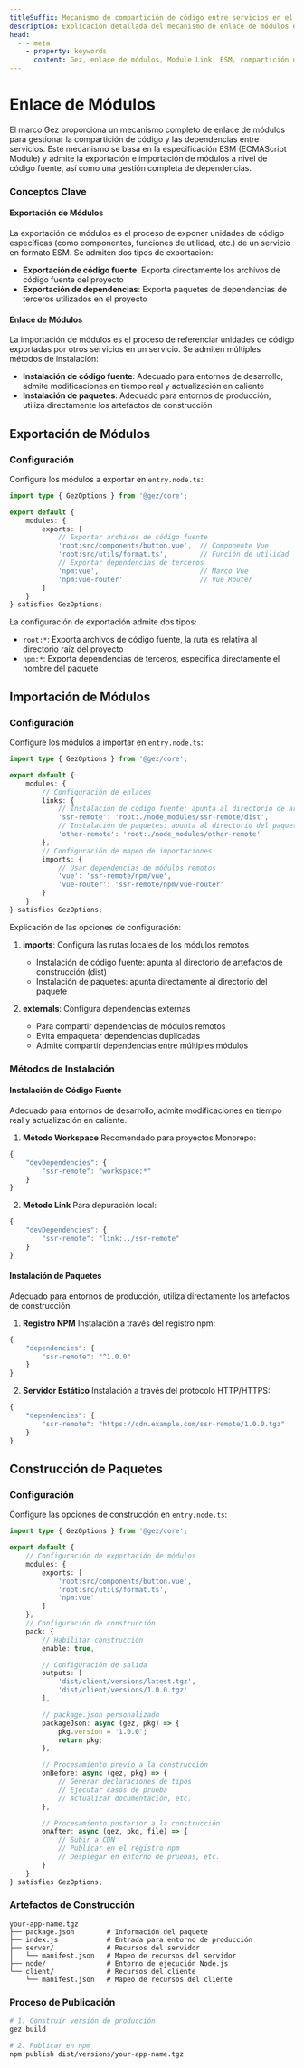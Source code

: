 ```yaml
---
titleSuffix: Mecanismo de compartición de código entre servicios en el marco Gez
description: Explicación detallada del mecanismo de enlace de módulos en el marco Gez, incluyendo la compartición de código entre servicios, gestión de dependencias e implementación de la especificación ESM, para ayudar a los desarrolladores a construir aplicaciones de microfrontend eficientes.
head:
  - - meta
    - property: keywords
      content: Gez, enlace de módulos, Module Link, ESM, compartición de código, gestión de dependencias, microfrontend
---
```


# Enlace de Módulos

El marco Gez proporciona un mecanismo completo de enlace de módulos para gestionar la compartición de código y las dependencias entre servicios. Este mecanismo se basa en la especificación ESM (ECMAScript Module) y admite la exportación e importación de módulos a nivel de código fuente, así como una gestión completa de dependencias.

### Conceptos Clave

#### Exportación de Módulos
La exportación de módulos es el proceso de exponer unidades de código específicas (como componentes, funciones de utilidad, etc.) de un servicio en formato ESM. Se admiten dos tipos de exportación:
- **Exportación de código fuente**: Exporta directamente los archivos de código fuente del proyecto
- **Exportación de dependencias**: Exporta paquetes de dependencias de terceros utilizados en el proyecto

#### Enlace de Módulos
La importación de módulos es el proceso de referenciar unidades de código exportadas por otros servicios en un servicio. Se admiten múltiples métodos de instalación:
- **Instalación de código fuente**: Adecuado para entornos de desarrollo, admite modificaciones en tiempo real y actualización en caliente
- **Instalación de paquetes**: Adecuado para entornos de producción, utiliza directamente los artefactos de construcción

## Exportación de Módulos

### Configuración

Configure los módulos a exportar en `entry.node.ts`:

```ts title="src/entry.node.ts"
import type { GezOptions } from '@gez/core';

export default {
    modules: {
        exports: [
            // Exportar archivos de código fuente
            'root:src/components/button.vue',  // Componente Vue
            'root:src/utils/format.ts',        // Función de utilidad
            // Exportar dependencias de terceros
            'npm:vue',                         // Marco Vue
            'npm:vue-router'                   // Vue Router
        ]
    }
} satisfies GezOptions;
```

La configuración de exportación admite dos tipos:
- `root:*`: Exporta archivos de código fuente, la ruta es relativa al directorio raíz del proyecto
- `npm:*`: Exporta dependencias de terceros, especifica directamente el nombre del paquete

## Importación de Módulos

### Configuración

Configure los módulos a importar en `entry.node.ts`:

```ts title="src/entry.node.ts"
import type { GezOptions } from '@gez/core';

export default {
    modules: {
        // Configuración de enlaces
        links: {
            // Instalación de código fuente: apunta al directorio de artefactos de construcción
            'ssr-remote': 'root:./node_modules/ssr-remote/dist',
            // Instalación de paquetes: apunta al directorio del paquete
            'other-remote': 'root:./node_modules/other-remote'
        },
        // Configuración de mapeo de importaciones
        imports: {
            // Usar dependencias de módulos remotos
            'vue': 'ssr-remote/npm/vue',
            'vue-router': 'ssr-remote/npm/vue-router'
        }
    }
} satisfies GezOptions;
```

Explicación de las opciones de configuración:
1. **imports**: Configura las rutas locales de los módulos remotos
   - Instalación de código fuente: apunta al directorio de artefactos de construcción (dist)
   - Instalación de paquetes: apunta directamente al directorio del paquete

2. **externals**: Configura dependencias externas
   - Para compartir dependencias de módulos remotos
   - Evita empaquetar dependencias duplicadas
   - Admite compartir dependencias entre múltiples módulos

### Métodos de Instalación

#### Instalación de Código Fuente
Adecuado para entornos de desarrollo, admite modificaciones en tiempo real y actualización en caliente.

1. **Método Workspace**
Recomendado para proyectos Monorepo:
```ts title="package.json"
{
    "devDependencies": {
        "ssr-remote": "workspace:*"
    }
}
```

2. **Método Link**
Para depuración local:
```ts title="package.json"
{
    "devDependencies": {
        "ssr-remote": "link:../ssr-remote"
    }
}
```

#### Instalación de Paquetes
Adecuado para entornos de producción, utiliza directamente los artefactos de construcción.

1. **Registro NPM**
Instalación a través del registro npm:
```ts title="package.json"
{
    "dependencies": {
        "ssr-remote": "^1.0.0"
    }
}
```

2. **Servidor Estático**
Instalación a través del protocolo HTTP/HTTPS:
```ts title="package.json"
{
    "dependencies": {
        "ssr-remote": "https://cdn.example.com/ssr-remote/1.0.0.tgz"
    }
}
```

## Construcción de Paquetes

### Configuración

Configure las opciones de construcción en `entry.node.ts`:

```ts title="src/entry.node.ts"
import type { GezOptions } from '@gez/core';

export default {
    // Configuración de exportación de módulos
    modules: {
        exports: [
            'root:src/components/button.vue',
            'root:src/utils/format.ts',
            'npm:vue'
        ]
    },
    // Configuración de construcción
    pack: {
        // Habilitar construcción
        enable: true,

        // Configuración de salida
        outputs: [
            'dist/client/versions/latest.tgz',
            'dist/client/versions/1.0.0.tgz'
        ],

        // package.json personalizado
        packageJson: async (gez, pkg) => {
            pkg.version = '1.0.0';
            return pkg;
        },

        // Procesamiento previo a la construcción
        onBefore: async (gez, pkg) => {
            // Generar declaraciones de tipos
            // Ejecutar casos de prueba
            // Actualizar documentación, etc.
        },

        // Procesamiento posterior a la construcción
        onAfter: async (gez, pkg, file) => {
            // Subir a CDN
            // Publicar en el registro npm
            // Desplegar en entorno de pruebas, etc.
        }
    }
} satisfies GezOptions;
```

### Artefactos de Construcción

```
your-app-name.tgz
├── package.json        # Información del paquete
├── index.js            # Entrada para entorno de producción
├── server/             # Recursos del servidor
│   └── manifest.json   # Mapeo de recursos del servidor
├── node/               # Entorno de ejecución Node.js
└── client/             # Recursos del cliente
    └── manifest.json   # Mapeo de recursos del cliente
```

### Proceso de Publicación

```bash
# 1. Construir versión de producción
gez build

# 2. Publicar en npm
npm publish dist/versions/your-app-name.tgz
```
